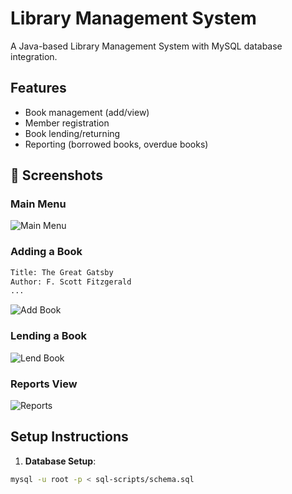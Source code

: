 # Library Management System

A Java-based Library Management System with MySQL database integration.

## Features
- Book management (add/view)
- Member registration
- Book lending/returning
- Reporting (borrowed books, overdue books)
## 📸 Screenshots

### Main Menu
![Main Menu](screenshots/main-menu.png)

### Adding a Book
```bash
Title: The Great Gatsby
Author: F. Scott Fitzgerald
...
```
![Add Book](screenshots/add-book.png)

### Lending a Book
![Lend Book](screenshots/lend-book.png)

### Reports View
![Reports](screenshots/reports.png)
## Setup Instructions

1. **Database Setup**:
```bash
mysql -u root -p < sql-scripts/schema.sql

